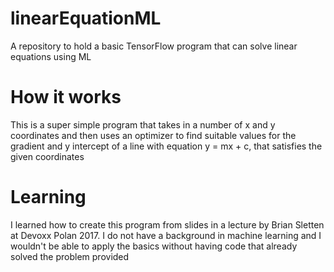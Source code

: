 # linearEquationML
A repository to hold a basic TensorFlow program that can solve linear equations using ML

# How it works
This is a super simple program that takes in a number of x and y coordinates and then uses an optimizer to find suitable values for the gradient and y intercept of a line with equation y = mx + c, that satisfies the given coordinates

# Learning
I learned how to create this program from slides in a lecture by Brian Sletten at Devoxx Polan 2017. I do not have a background in machine learning and I wouldn't be able to apply the basics without having code that already solved the problem provided
